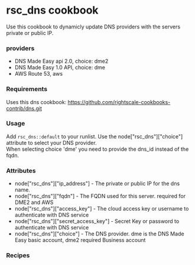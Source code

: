 # rsc_dns cookbook
Use this cookbook to dynamicly update DNS providers with the servers private or public IP.  

### providers
* DNS Made Easy api 2.0, choice: dme2
* DNS Made Easy 1.0 API, choice: dme
* AWS Route 53, aws

### Requirements
Uses this dns cookbook: https://github.com/rightscale-cookbooks-contrib/dns.git

### Usage

Add `rsc_dns::default` to your runlist.  Use the node["rsc_dns"]["choice"]  attribute to select your DNS provider.  
When selecting choice 'dme' you need to provide the dns_id instead of the fqdn.

### Attributes
* node["rsc_dns"]["ip_address"] - The private or public IP for the dns name.
* node["rsc_dns"]["fqdn"] - The FQDN used for this server.  required for DME2 and AWS
* node["rsc_dns"]["access_key"] - The cloud access key or username to authenticate with DNS service
* node["rsc_dns"]["secret_access_key"] - Secret Key or password to authenticate with DNS service
* node["rsc_dns"]["choice"] - The DNS provider. dme is the DNS Made Easy basic account, dme2 required Business account

### Recipes
